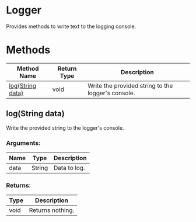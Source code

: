 # Logger
Provides methods to write text to the logging console.

# Methods
|Method Name|Return Type|Description|
|-|-|-
[log(String data)](#log~string-data~)|void|Write the provided string to the logger's console.

## <a name="log~string-data~"></a>log(String data)
Write the provided string to the logger's console.

### Arguments:
|Name|Type|Description|
|-|-|-
data|String|Data to log.
### Returns:
|Type|Description|
|-|-
void|Returns nothing.

